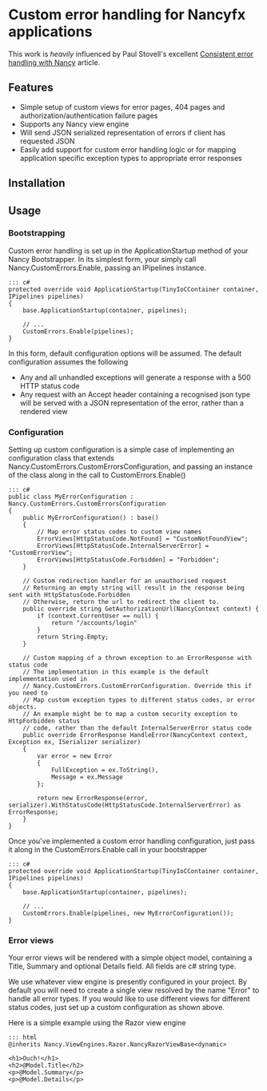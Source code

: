 # Custom error handling for Nancyfx applications

This work is *heavily* influenced by Paul Stovell's excellent [Consistent error handling with Nancy](http://paulstovell.com/blog/consistent-error-handling-with-nancy) article.

## Features

- Simple setup of custom views for error pages, 404 pages and authorization/authentication failure pages
- Supports any Nancy view engine
- Will send JSON serialized representation of errors if client has requested JSON
- Easily add support for custom error handling logic or for mapping application specific exception types to appropriate error responses

## Installation

## Usage

### Bootstrapping

Custom error handling is set up in the ApplicationStartup method of your Nancy Bootstrapper. In its simplest form, your simply call Nancy.CustomErrors.Enable, passing an IPipelines instance.

	::: c#
	protected override void ApplicationStartup(TinyIoCContainer container, IPipelines pipelines)
	{
		base.ApplicationStartup(container, pipelines);

		// ...
		CustomErrors.Enable(pipelines);
	}

In this form, default configuration options will be assumed. The default configuration assumes the following
- Any and all unhandled exceptions will generate a response with a 500 HTTP status code
- Any request with an Accept header containing a recognised json type will be served with a JSON representation of the error, rather than a rendered view

### Configuration

Setting up custom configuration is a simple case of implementing an configuration class that extends Nancy.CustomErrors.CustomErrorsConfiguration, and passing an instance of the class along in the call to CustomErrors.Enable()

	::: c#
	public class MyErrorConfiguration : Nancy.CustomErrors.CustomErrorsConfiguration
	{
		public MyErrorConfiguration() : base()
		{
			// Map error status codes to custom view names
			ErrorViews[HttpStatusCode.NotFound] = "CustomNotFoundView";
			ErrorViews[HttpStatusCode.InternalServerError] = "CustomErrorView";
			ErrorViews[HttpStatusCode.Forbidden] = "Forbidden";			
		}

		// Custom redirection handler for an unauthorised request
		// Returning an empty string will result in the response being sent with HttpStatusCode.Forbidden
		// Otherwise, return the url to redirect the client to. 
		public override string GetAuthorizationUrl(NancyContext context) {
			if (context.CurrentUser == null) {
				return "/accounts/login"
			}			
			return String.Empty;
		}

		// Custom mapping of a thrown exception to an ErrorResponse with status code
		// The implementation in this example is the default implementation used in
		// Nancy.CustomErrors.CustomErrorConfiguration. Override this if you need to
		// Map custom exception types to different status codes, or error objects.
		// An example might be to map a custom security exception to HttpForbidden status
		// code, rather than the default InternalServerError status code
		public override ErrorResponse HandleError(NancyContext context, Exception ex, ISerializer serializer)
		{
			var error = new Error
			{
				FullException = ex.ToString(),
				Message = ex.Message
			};

			return new ErrorResponse(error, serializer).WithStatusCode(HttpStatusCode.InternalServerError) as ErrorResponse;
		}
	}

Once you've implemented a custom error handling configuration, just pass it along in the CustomErrors.Enable call in your bootstrapper

	::: c#
	protected override void ApplicationStartup(TinyIoCContainer container, IPipelines pipelines)
	{
		base.ApplicationStartup(container, pipelines);

		// ...
		CustomErrors.Enable(pipelines, new MyErrorConfiguration());
	}

### Error views

Your error views will be rendered with a simple object model, containing a Title, Summary and optional Details field. All fields are c# string type.

We use whatever view engine is presently configured in your project. By default you will need to create a single view resolved by the name "Error" to handle all error types. If you would like to use different views for different status codes, just set up a custom configuration as shown above.

Here is a simple example using the Razor view engine
	
	::: html
	@inherits Nancy.ViewEngines.Razor.NancyRazorViewBase<dynamic>
	
	<h1>Ouch!</h1>
	<h2>@Model.Title</h2>
	<p>@Model.Summary</p>
	<p>@Model.Details</p>


